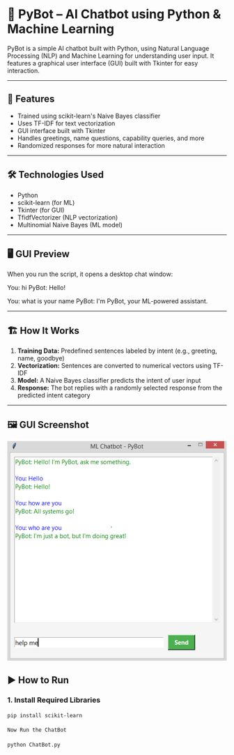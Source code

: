# 🤖 PyBot – AI Chatbot using Python & Machine Learning

PyBot is a simple AI chatbot built with Python, using Natural Language Processing (NLP) and Machine Learning for understanding user input. It features a graphical user interface (GUI) built with Tkinter for easy interaction.

---

## 🧠 Features

- Trained using scikit-learn's Naive Bayes classifier
- Uses TF-IDF for text vectorization
- GUI interface built with Tkinter
- Handles greetings, name questions, capability queries, and more
- Randomized responses for more natural interaction

---

## 🛠️ Technologies Used

- Python
- scikit-learn (for ML)
- Tkinter (for GUI)
- TfidfVectorizer (NLP vectorization)
- Multinomial Naive Bayes (ML model)

---

## 🖥️ GUI Preview

When you run the script, it opens a desktop chat window:

You: hi
PyBot: Hello!

You: what is your name
PyBot: I'm PyBot, your ML-powered assistant.


---

## 🏗️ How It Works

1. **Training Data:** Predefined sentences labeled by intent (e.g., greeting, name, goodbye)
2. **Vectorization:** Sentences are converted to numerical vectors using TF-IDF
3. **Model:** A Naive Bayes classifier predicts the intent of user input
4. **Response:** The bot replies with a randomly selected response from the predicted intent category

---
## 🖼️ GUI Screenshot

![Chatbot GUI](chatbot_gui.png)

## ▶️ How to Run

### 1. Install Required Libraries

```bash
pip install scikit-learn

Now Run the ChatBot

python ChatBot.py
